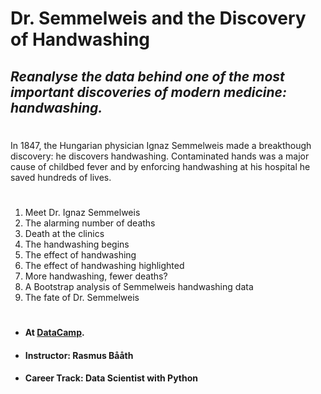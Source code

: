 # **Dr. Semmelweis and the Discovery of Handwashing**

## *Reanalyse the data behind one of the most important discoveries of modern medicine: handwashing.*

#
In 1847, the Hungarian physician Ignaz Semmelweis made a breakthough discovery: he discovers handwashing. Contaminated hands was a major cause of childbed fever and by enforcing handwashing at his hospital he saved hundreds of lives.

#
1. Meet Dr. Ignaz Semmelweis
2. The alarming number of deaths
3. Death at the clinics
4. The handwashing begins
5. The effect of handwashing
6. The effect of handwashing highlighted
7. More handwashing, fewer deaths?
8. A Bootstrap analysis of Semmelweis handwashing data
9. The fate of Dr. Semmelweis
#

- #### At <a href="https://www.datacamp.com" target="_blank">DataCamp</a>.
- #### Instructor: Rasmus Bååth
- #### Career Track: Data Scientist with Python
